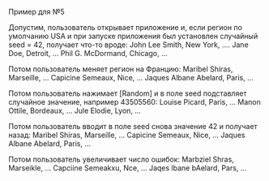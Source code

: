 Пример для №5

Допустим, пользователь открывает приложение и, если регион по умолчанию USA и при запуске приложения был установлен случайный seed = 42, получает что-то вроде:
John Lee Smith, New York, ....
Jane Doe, Detroit, ...
Phil G. McDormand, Chicago, ...

Потом пользователь меняет регион на Францию:
Maribel Shiras, Marseille, ...
Capicine Semeaux, Nice, ...
Jaques Albane Abelard, Paris, ...

Потом пользователь нажимает [Random] и в поле seed подставляет случайное значение, например 43505560:
Louise Picard, Paris, ...
Manon Ottile, Bordeaux, ...
Jule Elodie, Lyon, ...

Потом пользователь вводит в поле seed снова значение 42 и получает назад:
Maribel Shiras, Marseille, ...
Capicine Semeaux, Nice, ...
Jaques Albane Abelard, Paris, ...

Потом пользователь увеличивает число ошибок:
Marbziel Shras, Marseikle, ...
Capciine Semeakxu, Nce, ...
Jaqes lbane bAelard, Pars, ...